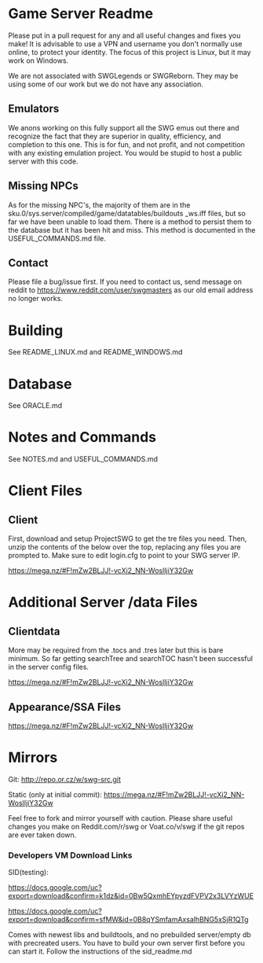 # Game Server Readme

Please put in a pull request for any and all useful changes and fixes you make! It is advisable to use a VPN and username you don't normally use online, to protect your identity. The focus of this project is Linux, but it may work on Windows.

We are not associated with SWGLegends or SWGReborn. They may be using some of our work but we do not have any association.

## Emulators

We anons working on this fully support all the SWG emus out there and recognize the fact that they are superior in quality, efficiency, and completion to this one. This is for fun, and not profit, and not competition with any existing emulation project. You would be stupid to host a public server with this code.

## Missing NPCs

As for the missing NPC's, the majority of them are in the sku.0/sys.server/compiled/game/datatables/buildouts _ws.iff files, but so far we have been unable to load them. There is a method to persist them to the database but it has been hit and miss. This method is documented in the USEFUL_COMMANDS.md file.

## Contact

Please file a bug/issue first. If you need to contact us, send message on reddit to https://www.reddit.com/user/swgmasters as our old email address no longer works.
# Building

See README_LINUX.md and README_WINDOWS.md

# Database

See ORACLE.md

# Notes and Commands

See NOTES.md and USEFUL_COMMANDS.md

# Client Files

## Client

First, download and setup ProjectSWG to get the tre files you need. Then, unzip the contents of the below over the top, replacing any files you are prompted to. Make sure to edit login.cfg to point to your SWG server IP.

https://mega.nz/#F!mZw2BLJJ!-vcXi2_NN-WoslIjiY32Gw

# Additional Server /data Files

## Clientdata 

More may be required from the .tocs and .tres later but this is bare minimum. So far getting searchTree and searchTOC hasn't been successful in the server config files.

https://mega.nz/#F!mZw2BLJJ!-vcXi2_NN-WoslIjiY32Gw


## Appearance/SSA Files

https://mega.nz/#F!mZw2BLJJ!-vcXi2_NN-WoslIjiY32Gw


# Mirrors

Git: http://repo.or.cz/w/swg-src.git


Static (only at initial commit): https://mega.nz/#F!mZw2BLJJ!-vcXi2_NN-WoslIjiY32Gw


Feel free to fork and mirror yourself with caution. Please share useful changes you make on Reddit.com/r/swg or Voat.co/v/swg if the git repos are ever taken down.

### Developers VM Download Links

SID(testing):

https://docs.google.com/uc?export=download&confirm=k1dz&id=0Bw5QxmhEYpyzdFVPV2x3LVYzWUE

https://docs.google.com/uc?export=download&confirm=sfMW&id=0B8qYSmfamAxsalhBNG5xSjR1QTg

Comes with newest libs and buildtools, and no prebuilded server/empty db with precreated users.
You have to build your own server first before you can start it. Follow the instructions of the sid_readme.md